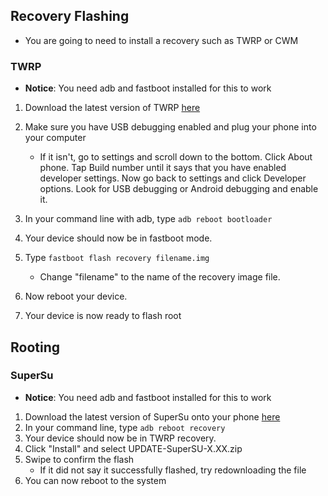 ## Recovery Flashing

* You are going to need to install a recovery such as TWRP or CWM

### TWRP

* **Notice**: You need adb and fastboot installed for this to work

1. Download the latest version of TWRP [here](http://techerrata.com/browse/twrp2/bacon)
2. Make sure you have USB debugging enabled and plug your phone into your computer
   * If it isn't, go to settings and scroll down to the bottom. Click About phone. Tap Build number until it says that you have enabled developer settings. Now go back to settings and click Developer options. Look for USB debugging or Android debugging and enable it.

3. In your command line with adb, type `adb reboot bootloader`
4. Your device should now be in fastboot mode.
5. Type `fastboot flash recovery filename.img`
   * Change "filename" to the name of the recovery image file.
6. Now reboot your device.
7. Your device is now ready to flash root

## Rooting

### SuperSu

* **Notice**: You need adb and fastboot installed for this to work

1. Download the latest version of SuperSu onto your phone [here](http://download.chainfire.eu/supersu)
2. In your command line, type `adb reboot recovery`
3. Your device should now be in TWRP recovery.
4. Click "Install" and select UPDATE-SuperSU-X.XX.zip
5. Swipe to confirm the flash
   * If it did not say it successfully flashed, try redownloading the file
6. You can now reboot to the system
